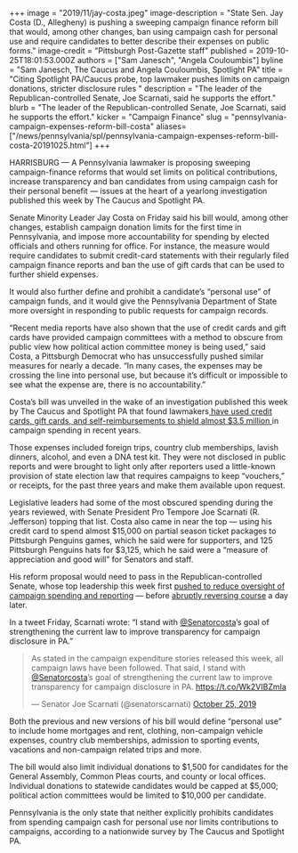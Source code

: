 +++
image = "2019/11/jay-costa.jpeg"
image-description = "State Sen. Jay Costa (D., Allegheny) is pushing a sweeping campaign finance reform bill that would, among other changes, ban using campaign cash for personal use and require candidates to better describe their expenses on public forms."
image-credit = "Pittsburgh Post-Gazette staff"
published = 2019-10-25T18:01:53.000Z
authors = ["Sam Janesch", "Angela Couloumbis"]
byline = "Sam Janesch, The Caucus and Angela Couloumbis, Spotlight PA"
title = "Citing Spotlight PA/Caucus probe, top lawmaker pushes limits on campaign donations, stricter disclosure rules "
description = "The leader of the Republican-controlled Senate, Joe Scarnati, said he supports the effort."
blurb = "The leader of the Republican-controlled Senate, Joe Scarnati, said he supports the effort."
kicker = "Campaign Finance"
slug = "pennsylvania-campaign-expenses-reform-bill-costa"
aliases=["/news/pennsylvania/spl/pennsylvania-campaign-expenses-reform-bill-costa-20191025.html"]
+++

HARRISBURG — A Pennsylvania lawmaker is proposing sweeping campaign-finance reforms that would set limits on political contributions, increase transparency and ban candidates from using campaign cash for their personal benefit — issues at the heart of a yearlong investigation published this week by The Caucus and Spotlight PA.

Senate Minority Leader Jay Costa on Friday said his bill would, among other changes, establish campaign donation limits for the first time in Pennsylvania, and impose more accountability for spending by elected officials and others running for office. For instance, the measure would require candidates to submit credit-card statements with their regularly filed campaign finance reports and ban the use of gift cards that can be used to further shield expenses.

It would also further define and prohibit a candidate’s “personal use” of campaign funds, and it would give the Pennsylvania Department of State more oversight in responding to public requests for campaign records.

“Recent media reports have also shown that the use of credit cards and gift cards have provided campaign committees with a method to obscure from public view how political action committee money is being used,” said Costa, a Pittsburgh Democrat who has unsuccessfully pushed similar measures for nearly a decade. “In many cases, the expenses may be crossing the line into personal use, but because it’s difficult or impossible to see what the expense are, there is no accountability.”

Costa’s bill was unveiled in the wake of an investigation published this week by The Caucus and Spotlight PA that found lawmakers<a href="https://www.inquirer.com/news/pennsylvania/spl/pa-election-campaign-spending-hidden-expenses-spotlight-pa-20191022.html" target="_blank"> have used credit cards, gift cards, and self-reimbursements to shield almost $3.5 million </a>in campaign spending in recent years.

Those expenses included foreign trips, country club memberships, lavish dinners, alcohol, and even a DNA test kit. They were not disclosed in public reports and were brought to light only after reporters used a little-known provision of state election law that requires campaigns to keep “vouchers,” or receipts, for the past three years and make them available upon request.

Legislative leaders had some of the most obscured spending during the years reviewed, with Senate President Pro Tempore Joe Scarnati (R. Jefferson) topping that list. Costa also came in near the top — using his credit card to spend almost $15,000 on partial season ticket packages to Pittsburgh Penguins games, which he said were for supporters, and 125 Pittsburgh Penguins hats for $3,125, which he said were a “measure of appreciation and good will” for Senators and staff.

His reform proposal would need to pass in the Republican-controlled Senate, whose top leadership this week first <a href="https://www.inquirer.com/news/pennsylvania/spl/pennsylvania-elections-campaign-finance-less-oversight-campaign-expenses-20191022.html" target=_blank>pushed to reduce oversight of campaign spending and reporting</a> — before <a href="https://www.inquirer.com/news/pennsylvania/spl/pennsylvania-election-campaign-expenses-spotlight-pa-20191023.html" target=_blank>abruptly reversing course</a> a day later.

In a tweet Friday, Scarnati wrote: “I stand with <a href="https://twitter.com/Senatorcosta">@Senatorcosta</a>’s goal of strengthening the current law to improve transparency for campaign disclosure in PA.”

<blockquote class="twitter-tweet"><p lang="en" dir="ltr">As stated in the campaign expenditure stories released this week, all campaign laws have been followed. That said, I stand with <a href="https://twitter.com/Senatorcosta?ref_src=twsrc%5Etfw">@Senatorcosta</a>’s goal of strengthening the current law to improve transparency for campaign disclosure in PA. <a href="https://t.co/Wk2VIBZmIa">https://t.co/Wk2VIBZmIa</a></p>&mdash; Senator Joe Scarnati (@senatorscarnati) <a href="https://twitter.com/senatorscarnati/status/1187763900701466626?ref_src=twsrc%5Etfw">October 25, 2019</a></blockquote>

<script async src="https://platform.twitter.com/widgets.js" charset="utf-8"></script>


Both the previous and new versions of his bill would define “personal use” to include home mortgages and rent, clothing, non-campaign vehicle expenses, country club memberships, admission to sporting events, vacations and non-campaign related trips and more.

The bill would also limit individual donations to  $1,500 for candidates for the General Assembly, Common Pleas courts, and county or local offices. Individual donations to statewide candidates would be capped at $5,000; political action committees would be limited to $10,000 per candidate.

Pennsylvania is the only state that neither explicitly prohibits candidates from spending campaign cash for personal use nor limits contributions to campaigns, according to a nationwide survey by The Caucus and Spotlight PA.

